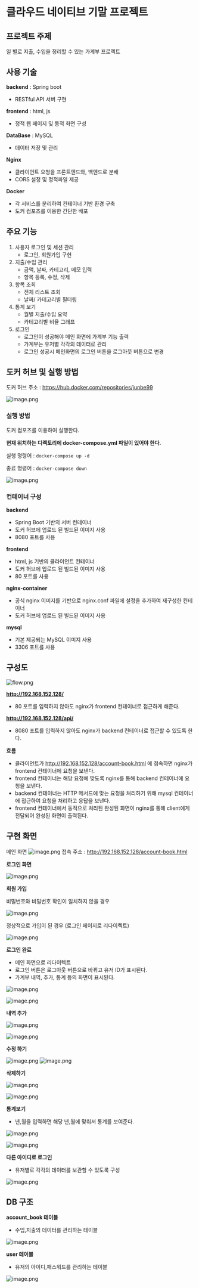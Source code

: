 # 클라우드 네이티브 기말 프로젝트

## 프로젝트 주제
일 별로 지출, 수입을 정리할 수 있는 가계부 프로젝트


## 사용 기술
**backend** : Spring boot
 - RESTful API 서버 구현

**frontend** : html, js
 - 정적 웹 페이지 및 동적 화면 구성

**DataBase** : MySQL
 - 데이터 저장 및 관리

**Nginx**
 - 클라이언트 요청을 프론트엔드와, 백엔드로 분배
 - CORS 설정 및 정적파일 제공

**Docker**
 - 각 서비스를 분리하여 컨테이너 기반 환경 구축
 - 도커 컴포즈를 이용한 간단한 배포

## 주요 기능
1. 사용자 로그인 및 세션 관리
    - 로그인, 회원가입 구현
2. 지출/수입 관리
    - 금액, 날짜, 카테고리, 메모 입력
    - 항목 등록, 수정, 삭제
3. 항목 조회
    - 전체 리스트 조회
    - 날짜/ 카테고리별 필터링
4. 통계 보기
    - 월별 지출/수입 요약
    - 카테고리별 비율 그래프
5. 로그인
    - 로그인이 성공해야 메인 화면에 가계부 기능 출력
    - 가계부는 유저별 각각의 데이터로 관리
    - 로그인 성공시 메인화면의 로그인 버튼을 로그아웃 버튼으로 변경


## 도커 허브 및 실행 방법

도커 허브 주소 : https://hub.docker.com/repositories/junbe99

![image.png](img/docker_hub.png)


### 실행 방법
도커 컴포즈를 이용하여 실행한다.

**현재 위치하는 디렉토리에 docker-compose.yml 파일이 있어야 한다.**

실행 명령어 : `docker-compose up -d`

종료 명령어 : `docker-compose down`

![image.png](img/exec_docker_compose.png)

### 컨테이너 구성
**backend**
- Spring Boot 기반의 서버 컨테이너
- 도커 허브에 업로드 된 빌드된 이미지 사용
- 8080 포트를 사용

**frontend**
- html, js 기반의 클라이언트 컨테이너
- 도커 허브에 업로드 된 빌드된 이미지 사용
- 80 포트를 사용

**nginx-container**
- 공식 nginx 이미지를 기반으로 nginx.conf 파일에 설정을 추가하여 재구성한 컨테이너
- 도커 허브에 업로드 된 빌드된 이미지 사용

**mysql**
- 기본 제공되는 MySQL 이미지 사용
- 3306 포트를 사용

## 구성도
![flow.png](img/flow.png)


**http://192.168.152.128/**
 - 80 포트를 입력하지 않아도 nginx가 frontend 컨테이너로 접근하게 해준다.

**http://192.168.152.128/api/**
 - 8080 포트를 입력하지 않아도 nginx가 backend 컨테이너로 접근할 수 있도록 한다.

**흐름**
 - 클라이언트가 http://192.168.152.128/account-book.html 에 접속하면 nginx가 frontend 컨테이너에 요청을 보낸다.
 - frontend 컨테이너는 해당 요청에 맞도록 nginx를 통해 backend 컨테이너에 요청을 보낸다.
 - backend 컨테이너는 HTTP 메서드에 맞는 요청을 처리하기 위해 mysql 컨테이너에 접근하여 요청을 처리하고 응답을 보낸다.
 - frontend 컨테이너에서 동적으로 처리된 완성된 화면이 nginx를 통해 client에게 전달되어 완성된 화면이 출력된다.

## 구현 화면
메인 화면
![image.png](img/mainImage.png)
접속 주소 : http://192.168.152.128/account-book.html

**로그인 화면**

![image.png](img/loginImage.png)

**회원 가입**

비밀번호와 비밀번호 확인이 일치하지 않을 경우

![image.png](img/signupFail.png)

정상적으로 가입이 된 경우 (로그인 페이지로 리다이렉트)

![image.png](img/signupSuccess.png)

**로그인 완료**
- 메인 화면으로 리다이렉트
- 로그인 버튼은 로그아웃 버튼으로 바뀌고 유저 ID가 표시된다.
- 가계부 내역, 추가, 통계 등의 화면이 표시된다.

![image.png](img/loginSuccess.png)

![image.png](img/user1Main.png)

**내역 추가**

![image.png](img/addList.png)

![image.png](img/addedMainImage.png)

**수정 하기**

![image.png](img/editSuccess.png)
![image.png](img/editSuccess2.png)

**삭제하기**

![image.png](img/delete.png)

![image.png](img/delete2.png)

**통계보기**

- 년,월을 입력하면 해당 년,월에 맞춰서 통계를 보여준다.

![image.png](img/statistics1.png)

![image.png](img/statistics2.png)

**다른 아이디로 로그인**

- 유저별로 각각의 데이터를 보관할 수 있도록 구성

![image.png](img/user2Main.png)

## DB 구조

**account_book 테이블**

- 수입,지출의 데이터를 관리하는 테이블

![image.png](img/account_book_table.png)

**user 테이블**

- 유저의 아이디,패스워드를 관리하는 테이블

![image.png](img/user_table.png)


